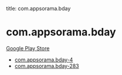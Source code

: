 title: com.appsorama.bday
# com.appsorama.bday


[Google Play Store](https://play.google.com/store/apps/details?id=com.appsorama.bday)


* [com.appsorama.bday-4](./com.appsorama.bday-4/)
* [com.appsorama.bday-283](./com.appsorama.bday-283/)